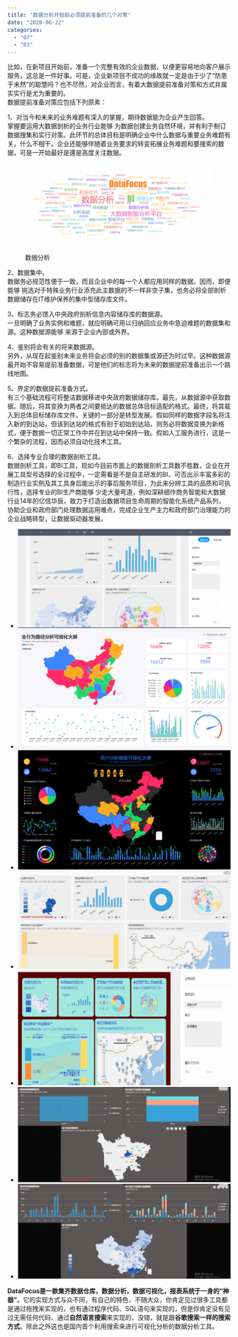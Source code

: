 ```yaml
---
title: "数据分析开始前必须提前准备的几个对策"
date: "2020-06-22"
categories: 
  - "07"
  - "03"
---
```


比如，在新项目开始前，准备一个完整有效的企业数据，以便更容易地向客户展示服务，这总是一件好事。可是，企业新项目不成功的缘故就一定是由于少了“防患于未然”的聪慧吗？也不尽然，对企业而言，有着大数据提前准备对策和方式并属实实行是尤为重要的。  
数据提前准备对策应包括下列原素：

  
1、对当今和未来的业务难题有深入的掌握，期待数据能为企业产生回答。  
掌握要运用大数据剖析的业务行业能够 为数据创建业务自然环境，并有利于制订数据搜集和实行对策。此环节的总体目标是明确企业中什么数据与重要业务难题有关，什么不相干。企业还能够伴随着业务要求的转变拓展业务难题和要搜索的数据，可是一开始最好是還是高度关注数据。

<figure>

![数据分析](images/word-image-144-1024x450.png)

<figcaption>

数据分析

</figcaption>

</figure>

  
2、数据集中。  
数据务必规范性便于一致，而且企业中的每一个人都应用同样的数据。因而，即便能够 挑选对于特殊业务行业添充此主数据的不一样非空子集，也务必将全部剖析数据储存在IT维护保养的集中型储存库文件。

  
3、标志务必馈入中央政府剖析信息内容储存库的数据源。  
一旦明确了业务实例和难题，就应明确可用以归纳回应业务中急迫难题的数据集和源。这种数据源能够 来源于企业內部或外界。

  
4、鉴别将会有关的将来数据源。  
另外，从现在起鉴别未来业务将会必须的别的数据集或源还为时过早。这种数据源最开始不容易提前准备数据，可是他们的标志将为未来的数据提前准备出示一个路线地图。

  
5、界定的数据提前准备方式。  
有三个基础流程可将整洁数据移进中央政府数据储存库。最先，从数据源中获取数据。随后，将其变换为两者之间要抵达的数据总体目标适配的格式。最终，将其载入到总体目标储存库文件。关键的一部分是转型发展。假如同样的数据字段名将注入新的到达站，但该到达站的格式有别于初始到达站，则务必将数据变换为新格式，便于数据一切正常工作中并在到达站中保持一致。假如人工服务进行，这是一个繁杂的流程，因而必须自动化技术工具。

  
6、选择专业合理的数据剖析工具。  
数据剖析工具，即BI工具，现如今目前市面上的数据剖析工具数不胜数，企业在开展工具型号选择的全过程中，一定需看是不是自主研发的BI、可否出示丰富多彩的制造行业实例及其工具身后能出示的事后服务项目，为此来分辨工具的品质和可执行性，选择专业的BI生产商能够 少走大量弯道，例如深耕细作商务智能和大数据行业14年的亿信华辰，致力于打造出数据项目生命周期的智能化系统产品系列，协助企业和政府部门处理数据运用难点，完成企业生产主力和政府部门治理能力的企业战略转型，让数据驱动器发展。

- ![](images/3_4-1024x476.png)
- ![](images/9-1024x576.png)
- ![](images/4-1024x576.png)
- ![](images/5-1-1024x472.jpg)
- ![](images/4-8-1024x554.png)
- ![](images/数据钻取联动-1024x461.png)
- ![](images/看板-1024x458.png)

**DataFocus是一款集齐数据仓库，数据分析，数据可视化，报表系统于一身的“神器”**。它的实现方式与众不同，有自己的特色，不随大众，你肯定见过很多工具都是通过拖拽来实现的，也有通过程序代码、SQL语句来实现的，但是你肯定没有见过无需任何代码、通过**自然语言搜索**来实现的，没错，就是跟**谷歌搜索一样的搜索方式**。除此之外这也是国内首个利用搜索来进行可视化分析的数据分析工具。
